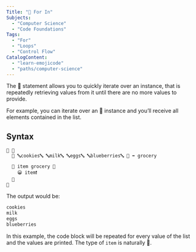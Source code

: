 ```yaml
---
Title: "🔂 For In"
Subjects:
  - "Computer Science"
  - "Code Foundations"
Tags:
  - "For"
  - "Loops"
  - "Control Flow"
CatalogContent:
  - "learn-emojicode"
  - "paths/computer-science"
---
```


The 🔂 statement allows you to quickly iterate over an instance, that is repeatedly retrieving values from it until there are no more values to provide. 

For example, you can iterate over an 🍨 instance and you’ll receive all elements contained in the list. 

## Syntax

```emojic
🏁 🍇
  🍿 🔤cookies🔤 🔤milk🔤 🔤eggs🔤 🔤blueberries🔤 🍆 ➡️ grocery

  🔂 item grocery 🍇
    😀 item❗️
  🍉
🍉
```

The output would be:

```bash
cookies
milk
eggs
blueberries
```

In this example, the code block will be repeated for every value of the list and the values are printed. The type of `item` is naturally 🔡.